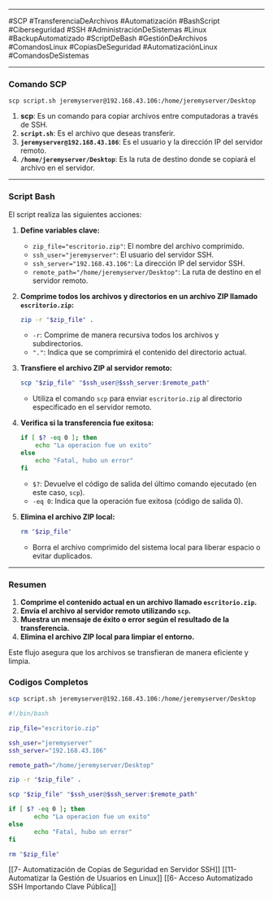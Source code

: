 
---

#SCP #TransferenciaDeArchivos #Automatización #BashScript #Ciberseguridad #SSH #AdministraciónDeSistemas #Linux #BackupAutomatizado #ScriptDeBash #GestiónDeArchivos #ComandosLinux #CopiasDeSeguridad #AutomatizaciónLinux #ComandosDeSistemas

---
### **Comando SCP**

`scp script.sh jeremyserver@192.168.43.106:/home/jeremyserver/Desktop`

1. **scp**: Es un comando para copiar archivos entre computadoras a través de SSH.
2. **`script.sh`**: Es el archivo que deseas transferir.
3. **`jeremyserver@192.168.43.106`**: Es el usuario y la dirección IP del servidor remoto.
4. **`/home/jeremyserver/Desktop`**: Es la ruta de destino donde se copiará el archivo en el servidor.

---

### **Script Bash**

El script realiza las siguientes acciones:

1. **Define variables clave:**
    
    - `zip_file="escritorio.zip"`: El nombre del archivo comprimido.
    - `ssh_user="jeremyserver"`: El usuario del servidor SSH.
    - `ssh_server="192.168.43.106"`: La dirección IP del servidor SSH.
    - `remote_path="/home/jeremyserver/Desktop"`: La ruta de destino en el servidor remoto.
2. **Comprime todos los archivos y directorios en un archivo ZIP llamado `escritorio.zip`:**
    
    ```bash
    zip -r "$zip_file" .
    ```
    
    - `-r`: Comprime de manera recursiva todos los archivos y subdirectorios.
    - `"."`: Indica que se comprimirá el contenido del directorio actual.
3. **Transfiere el archivo ZIP al servidor remoto:**
    
    ```bash
    scp "$zip_file" "$ssh_user@$ssh_server:$remote_path"
    ```
    
    - Utiliza el comando `scp` para enviar `escritorio.zip` al directorio especificado en el servidor remoto.
4. **Verifica si la transferencia fue exitosa:**
    
    ```bash
    if [ $? -eq 0 ]; then
        echo "La operacion fue un exito"
    else
        echo "Fatal, hubo un error"
    fi
    ```
    
    - `$?`: Devuelve el código de salida del último comando ejecutado (en este caso, `scp`).
    - `-eq 0`: Indica que la operación fue exitosa (código de salida 0).
5. **Elimina el archivo ZIP local:**
    
    ```bash
    rm "$zip_file"
    ```
    
    - Borra el archivo comprimido del sistema local para liberar espacio o evitar duplicados.

---

### **Resumen**

1. **Comprime el contenido actual en un archivo llamado `escritorio.zip`.**
2. **Envía el archivo al servidor remoto utilizando `scp`.**
3. **Muestra un mensaje de éxito o error según el resultado de la transferencia.**
4. **Elimina el archivo ZIP local para limpiar el entorno.**

Este flujo asegura que los archivos se transfieran de manera eficiente y limpia.

### Codigos Completos

```bash
scp script.sh jeremyserver@192.168.43.106:/home/jeremyserver/Desktop
````

```bash
#!/bin/bash

zip_file="escritorio.zip"

ssh_user="jeremyserver"
ssh_server="192.168.43.106"

remote_path="/home/jeremyserver/Desktop"

zip -r "$zip_file" .

scp "$zip_file" "$ssh_user@$ssh_server:$remote_path"

if [ $? -eq 0 ]; then
       echo "La operacion fue un exito"
else
       echo "Fatal, hubo un error"
fi

rm "$zip_file"
````









[[7- Automatización de Copias de Seguridad en Servidor SSH]]
[[11- Automatizar la Gestión de Usuarios en Linux]]
[[6- Acceso Automatizado SSH Importando Clave Pública]]